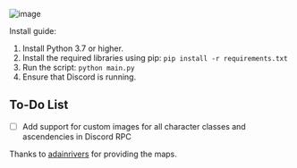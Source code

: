 ![image](https://github.com/user-attachments/assets/eb0ec642-8cd0-4078-afcd-9759a30a2cd4)


Install guide:
1. Install Python 3.7 or higher.
2. Install the required libraries using pip: `pip install -r requirements.txt`
3. Run the script: `python main.py`
4. Ensure that Discord is running.


## To-Do List
- [ ] Add support for custom images for all character classes and ascendencies in Discord RPC



Thanks to [adainrivers](https://github.com/adainrivers/poe2-data) for providing the maps.



